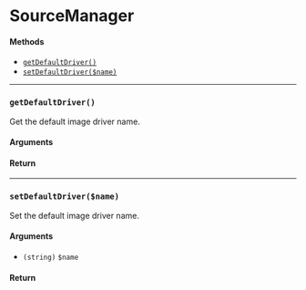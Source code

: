 SourceManager
=====================


#### Methods

- [`getDefaultDriver()`](#getDefaultDriver)
- [`setDefaultDriver($name)`](#setDefaultDriver)

---

### <a name="getDefaultDriver" id="getDefaultDriver"></a> `getDefaultDriver()`

Get the default image driver name.

#### Arguments

#### Return
---

### <a name="setDefaultDriver" id="setDefaultDriver"></a> `setDefaultDriver($name)`

Set the default image driver name.

#### Arguments
- `(string)` `$name` 

#### Return
